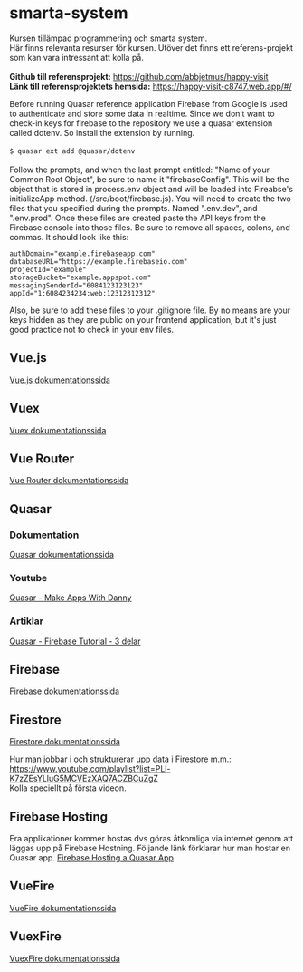 # smarta-system
Kursen tillämpad programmering och smarta system.<br>
Här finns relevanta resurser för kursen. Utöver det finns ett referens-projekt som kan vara intressant att kolla på.<br><br>
**Github till referensprojekt:** <https://github.com/abbjetmus/happy-visit><br>
**Länk till referensprojektets hemsida:** <https://happy-visit-c8747.web.app/#/><br>

Before running Quasar reference application
Firebase from Google is used to authenticate and store some data in realtime. Since we don’t want to check-in keys for firebase to the repository we use a quasar extension called dotenv. So install the extension by running.
<br><br>
```$ quasar ext add @quasar/dotenv```
<br><br>
Follow the prompts, and when the last prompt entitled: "Name of your Common Root Object", be sure to name it "firebaseConfig". This will be the object that is stored in process.env object and will be loaded into Fireabse's initializeApp method. (/src/boot/firebase.js).
You will need to create the two files that you specified during the prompts. Named ".env.dev", and ".env.prod". Once these files are created paste the API keys from the Firebase console into those files. Be sure to remove all spaces, colons, and commas. It should look like this: 
```apiKey="AIzaSyAWK_j2342342dfgsdfgdsfgdfg"
authDomain="example.firebaseapp.com"
databaseURL="https://example.firebaseio.com"
projectId="example"
storageBucket="example.appspot.com"
messagingSenderId="6084123123123"
appId="1:6084234234:web:12312312312"
```

Also, be sure to add these files to your .gitignore file. By no means are your keys hidden as they are public on your frontend application, but it's just good practice not to check in your env files.

## Vue.js
[Vue.js dokumentationssida](https://vuejs.org/v2/guide/)

## Vuex
[Vuex dokumentationssida](https://vuex.vuejs.org/)

## Vue Router
[Vue Router dokumentationssida](https://router.vuejs.org/)

## Quasar
### Dokumentation
[Quasar dokumentationssida](https://quasar.dev/start/pick-quasar-flavour)

### Youtube
[Quasar - Make Apps With Danny](https://www.youtube.com/channel/UC6eR_ndNgaTeE5t2Ud4ZiHw)

### Artiklar
[Quasar - Firebase Tutorial - 3 delar](https://dev.to/quasar/to-the-stars-with-quasar-firebase-initial-service-structure-1fcf)

## Firebase
[Firebase dokumentationssida](https://firebase.google.com/)

## Firestore
[Firestore dokumentationssida](https://firebase.google.com/docs/firestore)

Hur man jobbar i och strukturerar upp data i Firestore m.m.: <https://www.youtube.com/playlist?list=PLl-K7zZEsYLluG5MCVEzXAQ7ACZBCuZgZ><br>
Kolla speciellt på första videon.

## Firebase Hosting
Era applikationer kommer hostas dvs göras åtkomliga via internet genom att läggas upp på Firebase Hostning.
Följande länk förklarar hur man hostar en Quasar app.
[Firebase Hosting a Quasar App](https://medium.com/@venkyvb/deploy-a-quasar-app-to-firebase-hosting-cf7b26fdc31d)

## VueFire
[VueFire dokumentationssida](https://vuefire.vuejs.org/)

## VuexFire
[VuexFire dokumentationssida](https://vuefire.vuejs.org/vuexfire/)
